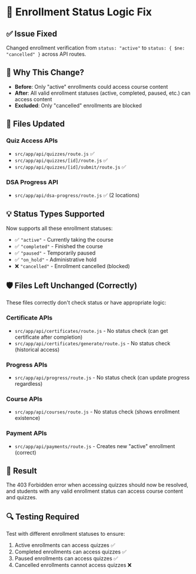# 🔧 Enrollment Status Logic Fix

## ✅ **Issue Fixed**
Changed enrollment verification from `status: "active"` to `status: { $ne: "cancelled" }` across API routes.

## 🎯 **Why This Change?**
- **Before**: Only "active" enrollments could access course content
- **After**: All valid enrollment statuses (active, completed, paused, etc.) can access content
- **Excluded**: Only "cancelled" enrollments are blocked

## 🔄 **Files Updated**

### Quiz Access APIs
- `src/app/api/quizzes/route.js` ✅
- `src/app/api/quizzes/[id]/route.js` ✅  
- `src/app/api/quizzes/[id]/submit/route.js` ✅

### DSA Progress API
- `src/app/api/dsa-progress/route.js` ✅ (2 locations)

## 💡 **Status Types Supported**
Now supports all these enrollment statuses:
- ✅ `"active"` - Currently taking the course
- ✅ `"completed"` - Finished the course
- ✅ `"paused"` - Temporarily paused
- ✅ `"on_hold"` - Administrative hold
- ❌ `"cancelled"` - Enrollment cancelled (blocked)

## 🛡️ **Files Left Unchanged (Correctly)**
These files correctly don't check status or have appropriate logic:

### Certificate APIs
- `src/app/api/certificates/route.js` - No status check (can get certificate after completion)
- `src/app/api/certificates/generate/route.js` - No status check (historical access)

### Progress APIs  
- `src/app/api/progress/route.js` - No status check (can update progress regardless)

### Course APIs
- `src/app/api/courses/route.js` - No status check (shows enrollment existence)

### Payment APIs
- `src/app/api/payments/route.js` - Creates new "active" enrollment (correct)

## 🚀 **Result**
The 403 Forbidden error when accessing quizzes should now be resolved, and students with any valid enrollment status can access course content and quizzes.

## 🔍 **Testing Required**
Test with different enrollment statuses to ensure:
1. Active enrollments can access quizzes ✅
2. Completed enrollments can access quizzes ✅
3. Paused enrollments can access quizzes ✅  
4. Cancelled enrollments cannot access quizzes ❌